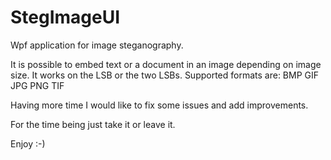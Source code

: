 # StegImageUI

Wpf application for image steganography.

It is possible to embed text or a document in an image depending on image size.
It works on the LSB or the two LSBs.
Supported formats are:
BMP
GIF
JPG
PNG
TIF

Having more time I would like to fix some issues and add improvements.

For the time being just take it or leave it.

Enjoy :-)
